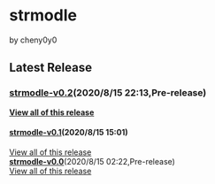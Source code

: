 # strmodle
by cheny0y0
## Latest Release
### [strmodle-v0.2](https://github.com/144881-Studios/pymodule/releases/download/v0.2/strmodle-v0.2.py)\(2020/8/15 22:13,Pre-release\)  
[**View all of this release**](https://github.com/144881-Studios/pymodule/releases/tag/v0.2)
#### [strmodle-v0.1](https://github.com/144881-Studios/pymodule/releases/download/v0.1/strmodle-v0.1.py)\(2020/8/15 15:01\)  
[View all of this release](https://github.com/144881-Studios/pymodule/releases/tag/v0.1)  
[**strmodle-v0.0**](https://github.com/144881-Studios/pymodule/releases/download/v0.0/strmodle-v0.0.py)\(2020/8/15 02:22,Pre-release\)  
[View all of this release](https://github.com/144881-Studios/pymodule/releases/tag/v0.0)
